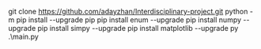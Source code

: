 git clone https://github.com/adayzhan/Interdisciplinary-project.git
python -m pip install --upgrade pip
pip install enum --upgrade
pip install numpy --upgrade
pip install simpy --upgrade
pip install matplotlib --upgrade
py .\main.py
